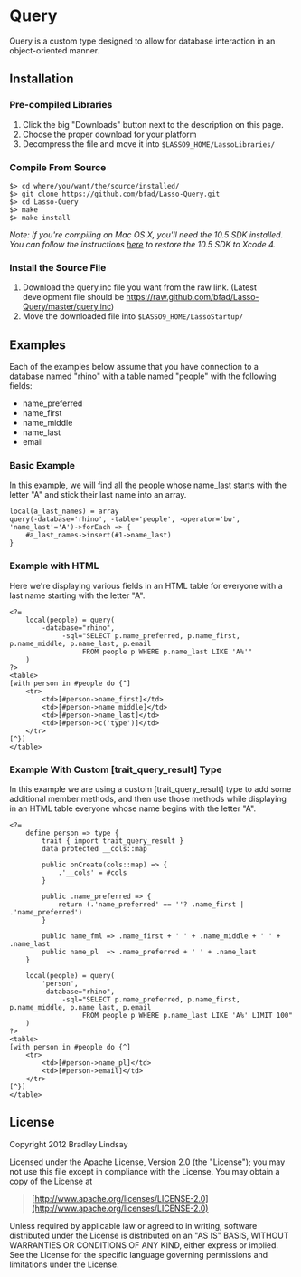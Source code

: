 Query
=====

Query is a custom type designed to allow for database interaction in an object-oriented manner.


Installation
------------

### Pre-compiled Libraries

1. Click the big "Downloads" button next to the description on this page.
2. Choose the proper download for your platform
3. Decompress the file and move it into `$LASSO9_HOME/LassoLibraries/`

### Compile From Source

    $> cd where/you/want/the/source/installed/
    $> git clone https://github.com/bfad/Lasso-Query.git
    $> cd Lasso-Query
    $> make
    $> make install

_Note: If you're compiling on Mac OS X, you'll need the 10.5 SDK installed. You can follow the instructions [here](http://hints.macworld.com/article.php?story=20110318050811544) to restore the 10.5 SDK to Xcode 4._

### Install the Source File

1. Download the query.inc file you want from the raw link. (Latest development file should be https://raw.github.com/bfad/Lasso-Query/master/query.inc)
2. Move the downloaded file into `$LASSO9_HOME/LassoStartup/`


Examples
--------

Each of the examples below assume that you have connection to a database named "rhino" with a table named "people" with the following fields:

* name\_preferred
* name\_first 
* name\_middle
* name\_last
* email

### Basic Example

In this example, we will find all the people whose name\_last starts with the letter "A" and stick their last name into an array.

    local(a_last_names) = array
    query(-database='rhino', -table='people', -operator='bw', 'name_last'='A')->forEach => {
        #a_last_names->insert(#1->name_last)
    }
    
### Example with HTML

Here we're displaying various fields in an HTML table for everyone with a last name starting with the letter "A".

    <?=    
        local(people) = query(
            -database="rhino",
                 -sql="SELECT p.name_preferred, p.name_first, p.name_middle, p.name_last, p.email
                      FROM people p WHERE p.name_last LIKE 'A%'"
        )
    ?>
    <table>
    [with person in #people do {^]    
        <tr>
            <td>[#person->name_first]</td>
            <td>[#person->name_middle]</td>
            <td>[#person->name_last]</td>
            <td>[#person->c('type')]</td>
        </tr>
    [^}]
    </table>
    
### Example With Custom [trait\_query\_result] Type

In this example we are using a custom [trait\_query\_result] type to add some additional member methods, and then use those methods while displaying in an HTML table everyone whose name begins with the letter "A".

    <?=
        define person => type {
            trait { import trait_query_result }
            data protected __cols::map
    
            public onCreate(cols::map) => {
                .'__cols' = #cols
            }
    
            public .name_preferred => {
                return (.'name_preferred' == ''? .name_first | .'name_preferred')
            }
    
            public name_fml => .name_first + ' ' + .name_middle + ' ' + .name_last
            public name_pl  => .name_preferred + ' ' + .name_last
        }
        
        local(people) = query(
            'person',
            -database="rhino",
                 -sql="SELECT p.name_preferred, p.name_first, p.name_middle, p.name_last, p.email
                      FROM people p WHERE p.name_last LIKE 'A%' LIMIT 100"
        )
    ?>
    <table>
    [with person in #people do {^]    
        <tr>
            <td>[#person->name_pl]</td>
            <td>[#person->email]</td>
        </tr>
    [^}]
    </table>


License
-------

Copyright 2012 Bradley Lindsay

Licensed under the Apache License, Version 2.0 (the "License");
you may not use this file except in compliance with the License.
You may obtain a copy of the License at

>    [http://www.apache.org/licenses/LICENSE-2.0](http://www.apache.org/licenses/LICENSE-2.0)

Unless required by applicable law or agreed to in writing, software
distributed under the License is distributed on an "AS IS" BASIS,
WITHOUT WARRANTIES OR CONDITIONS OF ANY KIND, either express or implied.
See the License for the specific language governing permissions and
limitations under the License.